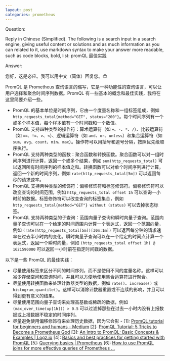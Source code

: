 ```yaml
---
layout: post
categories: prometheus
---
```

Question:

Reply in Chinese (Simplified).
The following is a search input in a search engine, giving useful content or solutions and as much information as you can related to it, use markdown syntax to make your answer more readable, such as code blocks, bold, list:
promQL 最佳实践

Answer:

您好，这是必应。我可以用中文（简体）回复您。😊

PromQL 是 Prometheus 查询语言的缩写，它是一种功能性的查询语言，可以让用户选择和聚合时间序列数据。PromQL 有一些基本的概念和最佳实践，我将在这里简要介绍一些。

- PromQL 的基本单位是时间序列，它由一个度量名称和一组标签组成，例如 `http_requests_total{method="GET", status="200"}`。每个时间序列有一个或多个样本值，每个样本值有一个时间戳和一个数值。
- PromQL 支持四种类型的操作符：算术运算符（如 `+`、`-`、`*`、`/`）、比较运算符（如 `==`、`!=`、`>`、`<`）、逻辑运算符（如 `and`、`or`、`unless`）和集合运算符（如 `sum`、`avg`、`count`、`min`、`max`）。操作符可以用括号和逗号分隔，按照优先级顺序执行。
- PromQL 支持两种类型的函数：聚合函数和转换函数。聚合函数可以对一组时间序列进行计算，返回一个或多个结果，例如 `sum(http_requests_total)` 可以返回所有时间序列的样本值之和。转换函数可以对单个时间序列进行计算，返回一个新的时间序列，例如 `rate(http_requests_total[5m])` 可以返回每秒的请求速率。
- PromQL 支持两种类型的修饰符：偏移修饰符和标签修饰符。偏移修饰符可以改变查询的时间范围，例如 `http_requests_total offset 1h` 可以查询一小时前的数据。标签修饰符可以改变查询的标签集合，例如 `http_requests_total{method="GET"} without (status)` 可以去掉状态标签。
- PromQL 支持两种类型的子查询：范围向量子查询和瞬时向量子查询。范围向量子查询可以在一个给定的时间范围内计算一个表达式，返回一个范围向量，例如 `(rate(http_requests_total[5m])[30m:1m])` 可以返回每分钟的请求速率在过去半小时内的变化。瞬时向量子查询可以在一个给定的时间点计算一个表达式，返回一个瞬时向量，例如 `(http_requests_total offset 1h) @ 1621590000` 可以返回一小时前在指定时间戳的数据。

以下是一些 PromQL 的最佳实践：

- 尽量使用标签来区分不同的时间序列，而不是使用不同的度量名称。这样可以减少存储空间和查询时间，并且可以方便地使用集合运算符进行聚合。
- 尽量使用转换函数来处理计数器类型的数据，例如 `rate()`、`increase()` 或 `histogram_quantile()`。这样可以消除计数器重置或不连续的影响，并且可以得到更有意义的结果。
- 尽量使用范围向量子查询来处理高基数或稀疏的数据，例如 `(max_over_time(up[1h])) > 0.5` 可以过滤掉那些在过去一小时内没有上报数据或上报数据不稳定的时间序列。
- 尽量避免使用偏移修饰符来处理历史数据，因为它会影
\-
\[1]: [PromQL tutorial for beginners and humans - Medium](https://valyala.medium.com/promql-tutorial-for-beginners-9ab455142085)
\[2]: [PromQL Tutorial: 5 Tricks to Become a Prometheus God](https://coralogix.com/blog/promql-tutorial-5-tricks-to-become-a-prometheus-god/)
\[3]: [An Intro to PromQL: Basic Concepts & Examples | Logz.io](https://logz.io/blog/promql-examples-introduction/)
\[4]: [Basics and best practices for getting started with PromQL](https://grafana.com/blog/2021/01/29/basics-and-best-practices-for-getting-started-with-promql/)
\[5]: [Querying basics | Prometheus](https://prometheus.io/docs/prometheus/latest/querying/basics/)
\[6]: [How to use PromQL joins for more effective queries of Prometheus ...](https://grafana.com/blog/2021/08/04/how-to-use-promql-joins-for-more-effective-queries-of-prometheus-metrics-at-scale/)

<hr/>

